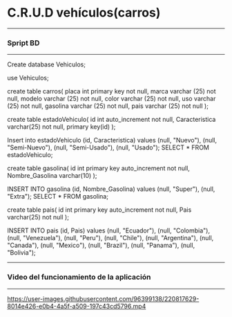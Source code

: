 <h1>C.R.U.D vehículos(carros)</h1>
<hr>
<h3>Spript BD</h3>
<hr>
<p> 
Create database Vehiculos;

use Vehiculos;

create table carros( placa int primary key not null, 
marca varchar (25) not null, 
modelo varchar (25) not null, 
color varchar (25) not null, 
uso varchar (25) not null, 
gasolina varchar (25) not null, 
pais varchar (25) not null );

create table estadoVehiculo(
id int auto_increment not null,
Caracteristica varchar(25) not null,
primary key(id)
);

Insert into estadoVehiculo (id, Caracteristica) values (null, "Nuevo"), (null, "Semi-Nuevo"), (null, "Semi-Usado"), (null, "Usado");
SELECT * FROM estadoVehiculo;

create table gasolina(
id int primary key auto_increment not null,
Nombre_Gasolina varchar(10)
);

INSERT INTO gasolina (id, Nombre_Gasolina) values (null, "Super"), (null, "Extra");
SELECT * FROM gasolina;

create table pais(
id int primary key auto_increment not null,
Pais varchar(25) not null
);

INSERT INTO pais (id, Pais) values (null, "Ecuador"), (null, "Colombia"), (null, "Venezuela"), (null, "Peru"), (null, "Chile"), (null, "Argentina"), (null, "Canada"), (null, "Mexico"), (null, "Brazil"), (null, "Panama"), (null, "Bolivia");
</p>

<hr>
<h3>Video del funcionamiento de la aplicación</h3>
<hr>

https://user-images.githubusercontent.com/96399138/220817629-8014e426-e0b4-4a5f-a509-197c43cd5796.mp4



